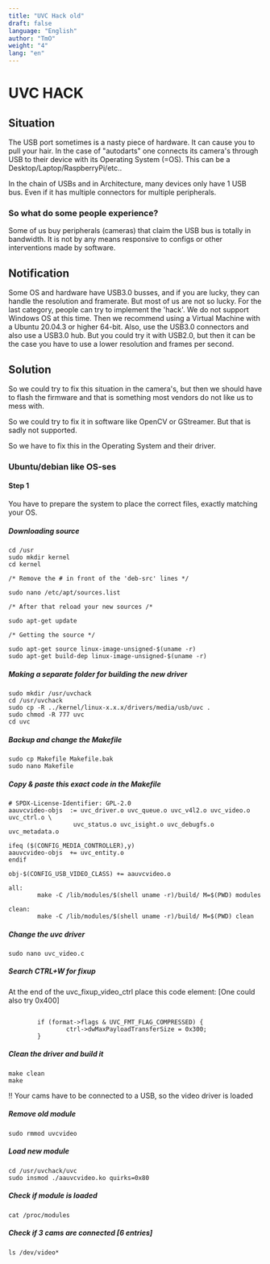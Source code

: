 ```yaml
---
title: "UVC Hack old"
draft: false
language: "English"
author: "TmO"
weight: "4"
lang: "en"
---
```


[comment]: <> (Fact Check / Is this still up to date?)

# UVC HACK

## Situation
The USB port sometimes is a nasty piece of hardware. It can cause you to pull your hair. In the case of "autodarts" one connects its camera's through USB to their device with its Operating System (=OS). This can be a Desktop/Laptop/RaspberryPi/etc..

In the chain of USBs and in Architecture, many devices only have 1 USB bus. Even if it has multiple connectors for multiple peripherals.

### So what do some people experience? 
Some of us buy peripherals (cameras) that claim the USB bus is totally in bandwidth. It is not by any means responsive to configs or other interventions made by software.

## Notification
Some OS and hardware have USB3.0 busses, and if you are lucky, they can handle the resolution and framerate. But most of us are not so lucky. For the last category, people can try to implement the 'hack'. We do not support Windows OS at this time. Then we recommend using a Virtual Machine with a Ubuntu 20.04.3 or higher 64-bit. Also, use the USB3.0 connectors and also use a USB3.0 hub. But you could try it with USB2.0, but then it can be the case you have to use a lower resolution and frames per second.

## Solution
So we could try to fix this situation in the camera's, but then we should have to flash the firmware and that is something most vendors do not like us to mess with.

So we could try to fix it in software like OpenCV or GStreamer. But that is sadly not supported.

So we have to fix this in the Operating System and their driver.

### Ubuntu/debian like OS-ses
#### Step 1
You have to prepare the system to place the correct files, exactly matching your OS.

##### Downloading source
```
cd /usr
sudo mkdir kernel
cd kernel

/* Remove the # in front of the 'deb-src' lines */

sudo nano /etc/apt/sources.list

/* After that reload your new sources /*

sudo apt-get update

/* Getting the source */

sudo apt-get source linux-image-unsigned-$(uname -r)
sudo apt-get build-dep linux-image-unsigned-$(uname -r)
```

##### Making a separate folder for building the new driver
```
sudo mkdir /usr/uvchack
cd /usr/uvchack
sudo cp -R ../kernel/linux-x.x.x/drivers/media/usb/uvc .
sudo chmod -R 777 uvc
cd uvc
```

##### Backup and change the Makefile
```
sudo cp Makefile Makefile.bak
sudo nano Makefile
```

##### Copy & paste this exact code in the Makefile
```
# SPDX-License-Identifier: GPL-2.0
aauvcvideo-objs  := uvc_driver.o uvc_queue.o uvc_v4l2.o uvc_video.o uvc_ctrl.o \
                  uvc_status.o uvc_isight.o uvc_debugfs.o uvc_metadata.o

ifeq ($(CONFIG_MEDIA_CONTROLLER),y)
aauvcvideo-objs  += uvc_entity.o
endif

obj-$(CONFIG_USB_VIDEO_CLASS) += aauvcvideo.o

all:
        make -C /lib/modules/$(shell uname -r)/build/ M=$(PWD) modules

clean:
        make -C /lib/modules/$(shell uname -r)/build/ M=$(PWD) clean
```

##### Change the uvc driver
```
sudo nano uvc_video.c
```

##### Search CTRL+W for fixup
At the end of the uvc_fixup_video_ctrl place this code element:
[One could also try 0x400]
```

        if (format->flags & UVC_FMT_FLAG_COMPRESSED) {
                ctrl->dwMaxPayloadTransferSize = 0x300;
        }
```

##### Clean the driver and build it
```
make clean
make
```

!! Your cams have to be connected to a USB, so the video driver is loaded

##### Remove old module
```
sudo rmmod uvcvideo
```

##### Load new module
```
cd /usr/uvchack/uvc
sudo insmod ./aauvcvideo.ko quirks=0x80
```

##### Check if module is loaded
```
cat /proc/modules
```

##### Check if 3 cams are connected [6 entries]
```
ls /dev/video*
```
